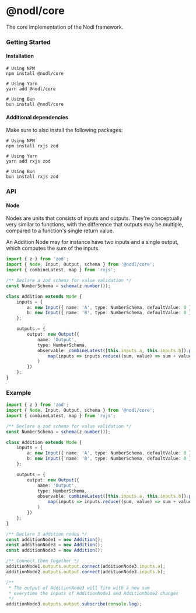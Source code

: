 # @nodl/core

The core implementation of the Nodl framework.

### Getting Started

#### Installation

```
# Using NPM
npm install @nodl/core

# Using Yarn
yarn add @nodl/core

# Using Bun
bun install @nodl/core
```

#### Additional dependencies

Make sure to also install the following packages:

```
# Using NPM
npm install rxjs zod

# Using Yarn
yarn add rxjs zod

# Using Bun
bun install rxjs zod
```

### API

#### Node

Nodes are units that consists of inputs and outputs. They're conceptually very similar to functions, with the difference that outputs may be multiple, compared to a function's single return value.

An Addition Node may for instance have two inputs and a single output, which computes the sum of the inputs.

```typescript
import { z } from 'zod';
import { Node, Input, Output, schema } from '@nodl/core';
import { combineLatest, map } from 'rxjs';

/** Declare a zod schema for value validation */
const NumberSchema = schema(z.number());

class Addition extends Node {
    inputs = {
        a: new Input({ name: 'A', type: NumberSchema, defaultValue: 0 }),
        b: new Input({ name: 'B', type: NumberSchema, defaultValue: 0 })
    };

    outputs = {
        output: new Output({
            name: 'Output',
            type: NumberSchema,
            observable: combineLatest([this.inputs.a, this.inputs.b]).pipe(
                map(inputs => inputs.reduce((sum, value) => sum + value), 0)
            )
        })
    };
}
```

### Example

```typescript
import { z } from 'zod';
import { Node, Input, Output, schema } from '@nodl/core';
import { combineLatest, map } from 'rxjs';

/** Declare a zod schema for value validation */
const NumberSchema = schema(z.number());

class Addition extends Node {
    inputs = {
        a: new Input({ name: 'A', type: NumberSchema, defaultValue: 0 }),
        b: new Input({ name: 'B', type: NumberSchema, defaultValue: 0 })
    };

    outputs = {
        output: new Output({
            name: 'Output',
            type: NumberSchema,
            observable: combineLatest([this.inputs.a, this.inputs.b]).pipe(
                map(inputs => inputs.reduce((sum, value) => sum + value), 0)
            )
        })
    };
}

/** Declare 3 addition nodes */
const additionNode1 = new Addition();
const additionNode2 = new Addition();
const additionNode3 = new Addition();

/** Connect them together */
additionNode1.outputs.output.connect(additionNode3.inputs.a);
additionNode2.outputs.output.connect(additionNode3.inputs.b);

/**
 * The output of AdditionNode3 will fire with a new sum
 * everytime the inputs of AdditionNode1 and AdditionNode2 changes
 */
additionNode3.outputs.output.subscribe(console.log);
```
